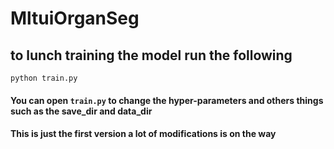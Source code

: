 # MltuiOrganSeg


## to lunch training the model run the following 

```shell
python train.py
```

#### You can open `train.py` to change the hyper-parameters and others things such as the save_dir and data_dir 

#### This is just the first version a lot of modifications is on the way 
